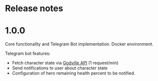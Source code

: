 # Release notes

# 1.0.0

Core functionality and Telegram Bot implementation. Docker environment.

Telegram bot features:
- Fetch character state via [Godville API](https://wiki.godville.net/API) (1 request/min)
- Send notifications to user about character state
- Configuration of hero remaining health percent to be notified.
